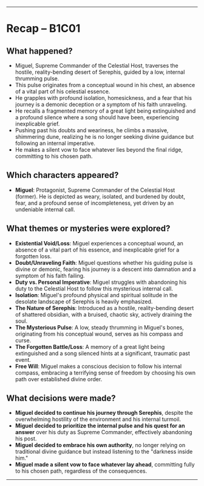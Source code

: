 ---

# Recap – B1C01

## What happened?
*   Miguel, Supreme Commander of the Celestial Host, traverses the hostile, reality-bending desert of Serephis, guided by a low, internal thrumming pulse.
*   This pulse originates from a conceptual wound in his chest, an absence of a vital part of his celestial essence.
*   He grapples with profound isolation, homesickness, and a fear that his journey is a demonic deception or a symptom of his faith unraveling.
*   He recalls a fragmented memory of a great light being extinguished and a profound silence where a song should have been, experiencing inexplicable grief.
*   Pushing past his doubts and weariness, he climbs a massive, shimmering dune, realizing he is no longer seeking divine guidance but following an internal imperative.
*   He makes a silent vow to face whatever lies beyond the final ridge, committing to his chosen path.

## Which characters appeared?
*   **Miguel**: Protagonist, Supreme Commander of the Celestial Host (former). He is depicted as weary, isolated, and burdened by doubt, fear, and a profound sense of incompleteness, yet driven by an undeniable internal call.

## What themes or mysteries were explored?
*   **Existential Void/Loss**: Miguel experiences a conceptual wound, an absence of a vital part of his essence, and inexplicable grief for a forgotten loss.
*   **Doubt/Unraveling Faith**: Miguel questions whether his guiding pulse is divine or demonic, fearing his journey is a descent into damnation and a symptom of his faith failing.
*   **Duty vs. Personal Imperative**: Miguel struggles with abandoning his duty to the Celestial Host to follow this mysterious internal call.
*   **Isolation**: Miguel's profound physical and spiritual solitude in the desolate landscape of Serephis is heavily emphasized.
*   **The Nature of Serephis**: Introduced as a hostile, reality-bending desert of shattered obsidian, with a bruised, chaotic sky, actively draining the soul.
*   **The Mysterious Pulse**: A low, steady thrumming in Miguel's bones, originating from his conceptual wound, serves as his compass and curse.
*   **The Forgotten Battle/Loss**: A memory of a great light being extinguished and a song silenced hints at a significant, traumatic past event.
*   **Free Will**: Miguel makes a conscious decision to follow his internal compass, embracing a terrifying sense of freedom by choosing his own path over established divine order.

## What decisions were made?
*   **Miguel decided to continue his journey through Serephis**, despite the overwhelming hostility of the environment and his internal turmoil.
*   **Miguel decided to prioritize the internal pulse and his quest for an answer** over his duty as Supreme Commander, effectively abandoning his post.
*   **Miguel decided to embrace his own authority**, no longer relying on traditional divine guidance but instead listening to the "darkness inside him."
*   **Miguel made a silent vow to face whatever lay ahead**, committing fully to his chosen path, regardless of the consequences.

---
